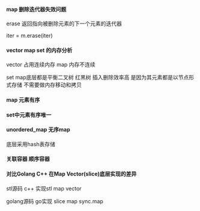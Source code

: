 #### map 删除迭代器失效问题

erase 返回指向被删除元素的下一个元素的迭代器

iter = m.erase(iter)

#### vector map set 的内存分析
vector 占用连续内存
map 内存不连续

set map底层都是平衡二叉树 红黑树 
插入删除效率高 是因为其元素都是以节点形式存储 不需要做内存移动和拷贝

#### map 元素有序

#### set中元素有序唯一

#### unordered_map 无序map 
底层采用hash表存储 

#### 关联容器 顺序容器


#### 对比Golang C++ 在Map Vector(slice)底层实现的差异

stl源码 
c++ 实现stl map vector


golang源码
go实现 slice map sync.map




